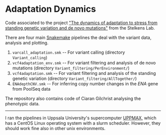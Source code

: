 # Adaptation Dynamics

Code associated to the project ["The dynamics of adaptation to stress from standing genetic variation and de novo mutations"](https://www.biorxiv.org/content/10.1101/2022.03.26.485920v1) from the Stelkens Lab.

There are four main [Snakemake](https://snakemake.readthedocs.io/en/stable/) pipelines the deal with the variant data, analysis and plotting. 

1. `varcall_adaptation.smk` -- For variant calling (directory `Variant_calling`)
2. `vcf4adaptation_env.smk` -- For variant filtering and analysis of de novo mutations (directory `Variant_filtering/PerEnvironment/`)
3. `vcf4adaptation.smk` -- For variant filtering and analysis of the standing genetic variation (directory `Variant_filtering/AllTogether/`)
4. `ENAdepthCNV.smk` -- For inferring copy number changes in the *ENA* gene from PoolSeq data

The repository also contains code of Ciaran Gilchrist analysing the phenotypic data.

----

I ran the pipelines in Uppsala University's supercomputer [UPPMAX](https://uppmax.uu.se/), which has a CentOS Linux operating system with a slurm scheduler. However, they should work fine also in other unix environments.
